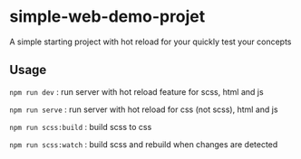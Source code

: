 # simple-web-demo-projet
A simple starting project with hot reload for your quickly test your concepts

## Usage
`npm run dev` : run server with hot reload feature for scss, html and js

`npm run serve` : run server with hot reload for css (not scss), html and js

`npm run scss:build` : build scss to css

`npm run scss:watch` : build scss and rebuild when changes are detected

